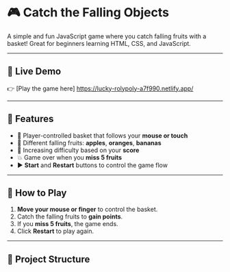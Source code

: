 # 🎮 Catch the Falling Objects

A simple and fun JavaScript game where you catch falling fruits with a basket! Great for beginners learning HTML, CSS, and JavaScript.

---

## 🔗 Live Demo

👉 [Play the game here] https://lucky-rolypoly-a7f990.netlify.app/


---

## 🧩 Features

- 🧺 Player-controlled basket that follows your **mouse or touch**
- 🍎 Different falling fruits: **apples**, **oranges**, **bananas**
- 🔁 Increasing difficulty based on your **score**
- 💥 Game over when you **miss 5 fruits**
- ▶️ **Start** and **Restart** buttons to control the game flow

---

## 🚀 How to Play

1. **Move your mouse or finger** to control the basket.
2. Catch the falling fruits to **gain points**.
3. If you **miss 5 fruits**, the game ends.
4. Click **Restart** to play again.

---

## 📁 Project Structure

